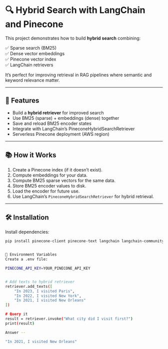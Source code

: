 



# 🔍 Hybrid Search with LangChain and Pinecone

This project demonstrates how to build **hybrid search** combining:

✅ Sparse search (BM25)  
✅ Dense vector embeddings  
✅ Pinecone vector index  
✅ LangChain retrievers  

It’s perfect for improving retrieval in RAG pipelines where semantic and keyword relevance matter.

---

## 🚀 Features

- Build a **hybrid retriever** for improved search
- Use BM25 (sparse) + embeddings (dense) together
- Save and reload BM25 encoder states
- Integrate with LangChain’s PineconeHybridSearchRetriever
- Serverless Pinecone deployment (AWS region)

---

## 📚 How it Works

1. Create a Pinecone index (if it doesn’t exist).
2. Compute embeddings for your data.
3. Compute BM25 sparse vectors for the same data.
4. Store BM25 encoder values to disk.
5. Load the encoder for future use.
6. Use LangChain’s `PineconeHybridSearchRetriever` for hybrid retrieval.

---

## 🛠️ Installation

Install dependencies:

```bash
pip install pinecone-client pinecone-text langchain langchain-community


🔧 Environment Variables
Create a .env file:

PINECONE_API_KEY=YOUR_PINECONE_API_KEY


# Add texts to hybrid retriever
retriever.add_texts([
    "In 2023, I visited Paris",
    "In 2022, I visited New York",
    "In 2021, I visited New Orleans"
])

# Query it
result = retriever.invoke("What city did I visit first?")
print(result)

Answer --

"In 2021, I visited New Orleans"



